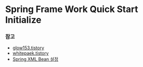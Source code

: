 # Spring Frame Work Quick Start Initialize

### 참고

- [glow153.tistory](https://glow153.tistory.com/25)
- [whitepaek.tistory](https://whitepaek.tistory.com/56)
- [Spring XML Bean 설정](https://atoz-develop.tistory.com/entry/Spring-%EC%8A%A4%ED%94%84%EB%A7%81-XML-%EC%84%A4%EC%A0%95-%ED%8C%8C%EC%9D%BC-%EC%9E%91%EC%84%B1-%EB%B0%A9%EB%B2%95-%EC%A0%95%EB%A6%AC)